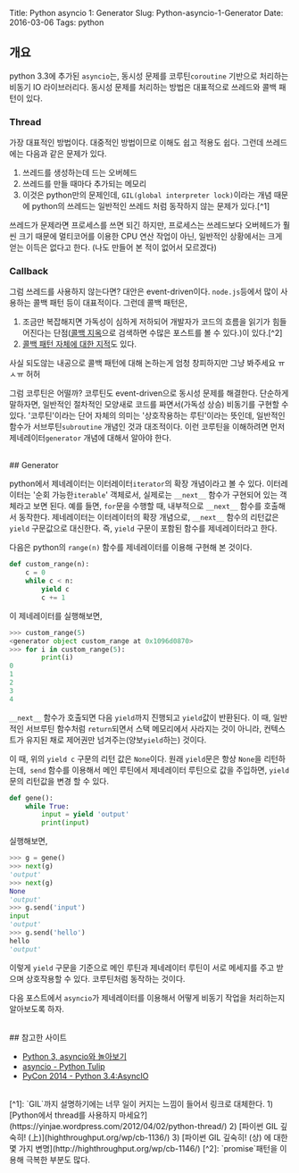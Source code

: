 Title: Python asyncio 1: Generator
Slug: Python-asyncio-1-Generator
Date: 2016-03-06
Tags: python

## 개요

python 3.3에 추가된 `asyncio`는, 동시성 문제를 코루틴`coroutine` 기반으로 처리하는 비동기 IO 라이브러리다. 동시성 문제를 처리하는 방법은 대표적으로 쓰레드와 콜백 패턴이 있다.

### Thread

가장 대표적인 방법이다. 대중적인 방법이므로 이해도 쉽고 적용도 쉽다. 그런데 쓰레드에는 다음과 같은 문제가 있다.

1. 쓰레드를 생성하는데 드는 오버헤드
2. 쓰레드를 만들 때마다 추가되는 메모리
3. 이것은 python만의 문제인데, `GIL(global interpreter lock)`이라는 개념 때문에 python의 쓰레드는 일반적인 쓰레드 처럼 동작하지 않는 문제가 있다.[^1]

쓰레드가 문제라면 프로세스를 쓰면 되긴 하지만, 프로세스는 쓰레드보다 오버헤드가 훨씬 크기 때문에 멀티코어를 이용한 CPU 연산 작업이 아닌, 일반적인 상황에서는 크게 얻는 이득은 없다고 한다. (나도 만들어 본 적이 없어서 모르겠다)

### Callback

그럼 쓰레드를 사용하지 않는다면? 대안은 event-driven이다. `node.js`등에서 많이 사용하는 콜백 패턴 등이 대표적이다. 그런데 콜백 패턴은,

1. 조금만 복잡해지면 가독성이 심하게 저하되어 개발자가 코드의 흐름을 읽기가 힘들어진다는 단점([콜백 지옥](https://www.google.co.kr/webhp?sourceid=chrome-instant&ion=1&espv=2&es_th=1&ie=UTF-8#q=%EC%BD%9C%EB%B0%B1%20%EC%A7%80%EC%98%A5)으로 검색하면 수많은 포스트를 볼 수 있다.)이 있다.[^2]
2. [콜백 패턴 자체에 대한 지적](http://yisangwook.tumblr.com/post/90919749574/farewell-node-js-tj-holowaychuk)도 있다.

사실 되도않는 내공으로 콜백 패턴에 대해 논하는게 엄청 창피하지만 그냥 봐주세요 ㅠㅅㅠ 허허

그럼 코루틴은 어떨까? 코루틴도 event-driven으로 동시성 문제를 해결한다. 단순하게 말하자면, 일반적인 절차적인 모양새로 코드를 짜면서(가독성 상승) 비동기를 구현할 수 있다. '코루틴'이라는 단어 자체의 의미는 '상호작용하는 루틴'이라는 뜻인데, 일반적인 함수가 서브루틴`subroutine` 개념인 것과 대조적이다. 이런 코루틴을 이해하려면 먼저 제네레이터`generator` 개념에 대해서 알아야 한다.

<br>
## Generator

python에서 제네레이터는 이터레이터`iterator`의 확장 개념이라고 볼 수 있다. 이터레이터는 '순회 가능한`iterable`' 객체로서, 실제로는 `__next__` 함수가 구현되어 있는 객체라고 보면 된다. 예를 들면, `for`문을 수행할 때, 내부적으로 `__next__` 함수를 호출해서 동작한다. 제네레이터는 이터레이터의 확장 개념으로, `__next__` 함수의 리턴값은 `yield` 구문값으로 대신한다. 즉, `yield` 구문이 포함된 함수를 제네레이터라고 한다.

다음은 python의 `range(n)` 함수를 제네레이터를 이용해 구현해 본 것이다.

``` python
def custom_range(n):
    c = 0
    while c < n:
        yield c
        c += 1
```

이 제네레이터를 실행해보면,

``` python
>>> custom_range(5)
<generator object custom_range at 0x1096d0870>
>>> for i in custom_range(5):
        print(i)
0
1
2
3
4
```
    
`__next__` 함수가 호출되면 다음 `yield`까지 진행되고 `yield`값이 반환된다. 이 때, 일반적인 서브루틴 함수처럼 `return`되면서 스택 메모리에서 사라지는 것이 아니라, 컨텍스트가 유지된 채로 제어권만 넘겨주는(양보`yield`하는) 것이다.

이 때, 위의 `yield c` 구문의 리턴 값은 `None`이다. 원래 `yield`문은 항상 `None`을 리턴하는데,` send` 함수를 이용해서 메인 루틴에서 제네레이터 루틴으로 값을 주입하면, `yield`문의 리턴값을 변경 할 수 있다.

``` python
def gene():
    while True:
        input = yield 'output'
        print(input)
```

실행해보면,
    
``` python
>>> g = gene()
>>> next(g)
'output'
>>> next(g)
None
'output'
>>> g.send('input')
input
'output'
>>> g.send('hello')
hello
'output'
```

이렇게 `yield` 구문을 기준으로 메인 루틴과 제네레이터 루틴이 서로 메세지를 주고 받으며 상호작용할 수 있다. 코루틴처럼 동작하는 것이다.

다음 포스트에서 `asyncio`가 제네레이터를 이용해서 어떻게 비동기 작업을 처리하는지 알아보도록 하자.

<br>
## 참고한 사이트

- [Python 3, asyncio와 놀아보기](http://b.ssut.me/58)
- [asyncio - Python Tulip](http://www.flowdas.com/blog/asyncio-python-tulip/)
- [PyCon 2014 - Python 3.4:AsyncIO](http://www.pycon.kr/2014/program/4)

<br>
[^1]: `GIL`까지 설명하기에는 너무 일이 커지는 느낌이 들어서 링크로 대체한다. 1) [Python에서 thread를 사용하지 마세요?](https://yinjae.wordpress.com/2012/04/02/python-thread/) 2) [파이썬 GIL 깊숙히! (上)](highthroughput.org/wp/cb-1136/) 3) [파이썬 GIL 깊숙히! (상) 에 대한 몇 가지 변명](http://highthroughput.org/wp/cb-1146/)
[^2]: `promise`패턴을 이용해 극복한 부분도 많다.
